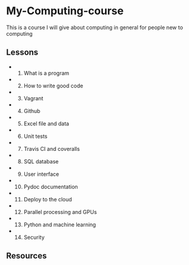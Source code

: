 # My-Computing-course
This is a course I will give about computing in general for people new to computing

## Lessons
- 01. What is a program
- 02. How to write good code
- 03. Vagrant
- 04. Github
- 05. Excel file and data
- 06. Unit tests
- 07. Travis CI and coveralls
- 08. SQL database
- 09. User interface
- 10. Pydoc documentation
- 11. Deploy to the cloud
- 12. Parallel processing and GPUs
- 13. Python and machine learning
- 14. Security

## Resources

